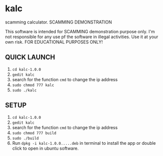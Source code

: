 # kalc
scamming calculator. SCAMMING DEMONSTRATION

This software is intended for SCAMMING demonstration purpose only. I'm not responsible for any use pf the software in illegal activities. Use it at your own risk. FOR EDUCATIONAL PURPOSES ONLY!

## QUICK LAUNCH
1. ``cd kalc-1.0.0``
2. ``gedit kalc``
3. search for the function ``cmd`` to change the ip address
4. ``sudo chmod 777 kalc``
5. ``sudo ./kalc``


## SETUP

1. ``cd kalc-1.0.0``
2. ``gedit kalc``
3. search for the function ``cmd`` to change the ip address
4. ``sudo chmod 777 build``
5. ``sudo ./build``
6. Run ``dpkg -i kalc-1.0.0.....deb`` in terminal to install the app or double click to open in ubuntu software.
